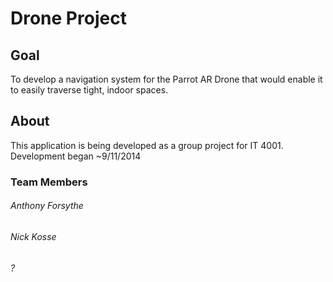 Drone Project
============

## Goal

To develop a navigation system for the Parrot AR Drone that would enable it to easily traverse tight, indoor spaces. 

## About

This application is being developed as a group project for IT 4001. Development began ~9/11/2014

### Team Members

###### Anthony Forsythe

###### Nick Kosse

###### ?
